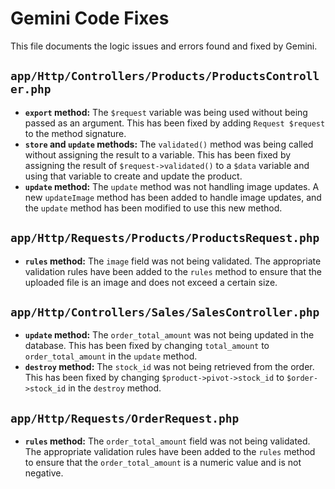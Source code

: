 # Gemini Code Fixes

This file documents the logic issues and errors found and fixed by Gemini.

## `app/Http/Controllers/Products/ProductsController.php`

- **`export` method:** The `$request` variable was being used without being passed as an argument. This has been fixed by adding `Request $request` to the method signature.
- **`store` and `update` methods:** The `validated()` method was being called without assigning the result to a variable. This has been fixed by assigning the result of `$request->validated()` to a `$data` variable and using that variable to create and update the product.
- **`update` method:** The `update` method was not handling image updates. A new `updateImage` method has been added to handle image updates, and the `update` method has been modified to use this new method.

## `app/Http/Requests/Products/ProductsRequest.php`

- **`rules` method:** The `image` field was not being validated. The appropriate validation rules have been added to the `rules` method to ensure that the uploaded file is an image and does not exceed a certain size.

## `app/Http/Controllers/Sales/SalesController.php`

- **`update` method:** The `order_total_amount` was not being updated in the database. This has been fixed by changing `total_amount` to `order_total_amount` in the `update` method.
- **`destroy` method:** The `stock_id` was not being retrieved from the order. This has been fixed by changing `$product->pivot->stock_id` to `$order->stock_id` in the `destroy` method.

## `app/Http/Requests/OrderRequest.php`

- **`rules` method:** The `order_total_amount` field was not being validated. The appropriate validation rules have been added to the `rules` method to ensure that the `order_total_amount` is a numeric value and is not negative.
